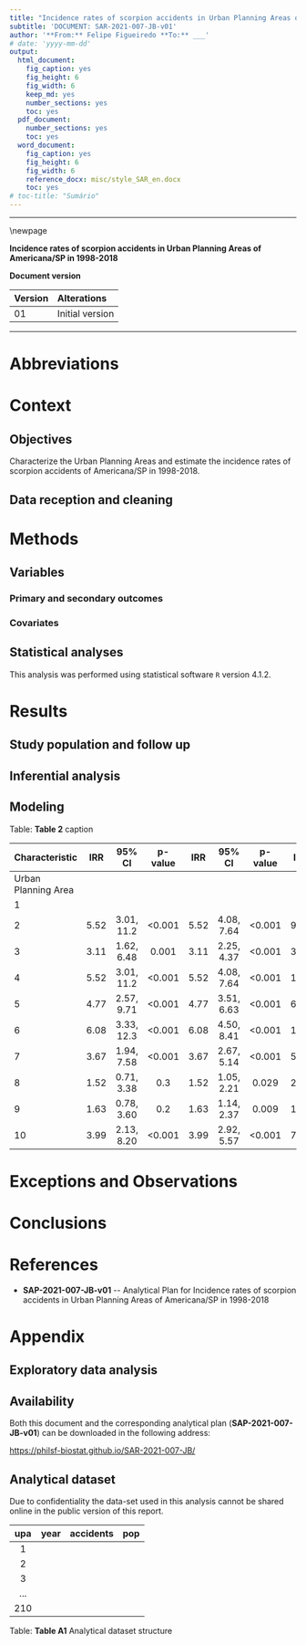 ```yaml
---
title: "Incidence rates of scorpion accidents in Urban Planning Areas of Americana/SP in 1998-2018"
subtitle: 'DOCUMENT: SAR-2021-007-JB-v01'
author: '**From:** Felipe Figueiredo **To:** ___'
# date: 'yyyy-mm-dd'
output:
  html_document:
    fig_caption: yes
    fig_height: 6
    fig_width: 6
    keep_md: yes
    number_sections: yes
    toc: yes
  pdf_document:
    number_sections: yes
    toc: yes
  word_document:
    fig_caption: yes
    fig_height: 6
    fig_width: 6
    reference_docx: misc/style_SAR_en.docx
    toc: yes
# toc-title: "Sumário"
---
```




---

\newpage

**Incidence rates of scorpion accidents in Urban Planning Areas of Americana/SP in 1998-2018**

**Document version**


|Version |Alterations     |
|:-------|:---------------|
|01      |Initial version |

---

# Abbreviations

# Context

## Objectives

Characterize the Urban Planning Areas and estimate the incidence rates of scorpion accidents of Americana/SP in 1998-2018.

## Data reception and cleaning

# Methods



## Variables

### Primary and secondary outcomes

### Covariates

## Statistical analyses

This analysis was performed using statistical software `R` version 4.1.2.

# Results

## Study population and follow up



## Inferential analysis



## Modeling


Table: **Table 2** caption

|**Characteristic**  | **IRR** | **95% CI** | **p-value** | **IRR** | **95% CI** | **p-value** | **IRR** | **95% CI** | **p-value** |
|:-------------------|:-------:|:----------:|:-----------:|:-------:|:----------:|:-----------:|:-------:|:----------:|:-----------:|
|Urban Planning Area |         |            |             |         |            |             |         |            |             |
|1                   |         |            |             |         |            |             |         |            |             |
|2                   |  5.52   | 3.01, 11.2 |   <0.001    |  5.52   | 4.08, 7.64 |   <0.001    |  9.94   | 4.94, 20.1 |   <0.001    |
|3                   |  3.11   | 1.62, 6.48 |    0.001    |  3.11   | 2.25, 4.37 |   <0.001    |  3.65   | 2.53, 5.34 |   <0.001    |
|4                   |  5.52   | 3.01, 11.2 |   <0.001    |  5.52   | 4.08, 7.64 |   <0.001    |  10.4   | 4.95, 22.0 |   <0.001    |
|5                   |  4.77   | 2.57, 9.71 |   <0.001    |  4.77   | 3.51, 6.63 |   <0.001    |  6.85   | 4.17, 11.4 |   <0.001    |
|6                   |  6.08   | 3.33, 12.3 |   <0.001    |  6.08   | 4.50, 8.41 |   <0.001    |  13.6   | 5.46, 34.3 |   <0.001    |
|7                   |  3.67   | 1.94, 7.58 |   <0.001    |  3.67   | 2.67, 5.14 |   <0.001    |  5.00   | 3.16, 8.00 |   <0.001    |
|8                   |  1.52   | 0.71, 3.38 |     0.3     |  1.52   | 1.05, 2.21 |    0.029    |  2.21   | 1.28, 3.82 |    0.005    |
|9                   |  1.63   | 0.78, 3.60 |     0.2     |  1.63   | 1.14, 2.37 |    0.009    |  1.98   | 1.31, 3.03 |    0.002    |
|10                  |  3.99   | 2.13, 8.20 |   <0.001    |  3.99   | 2.92, 5.57 |   <0.001    |  7.74   | 3.57, 16.9 |   <0.001    |


# Exceptions and Observations

# Conclusions

# References

- **SAP-2021-007-JB-v01** -- Analytical Plan for Incidence rates of scorpion accidents in Urban Planning Areas of Americana/SP in 1998-2018
<!-- - Cohen, J. (1988). Statistical power analysis for the behavioral sciences (2nd Ed.). New York: Routledge. -->

# Appendix

## Exploratory data analysis



## Availability

Both this document and the corresponding analytical plan (**SAP-2021-007-JB-v01**) can be downloaded in the following address:

<!-- This document can be downloaded in the following address: -->

<https://philsf-biostat.github.io/SAR-2021-007-JB/>

<!-- The client has requested that this analysis be kept confidential. -->
<!-- Both this document and the corresponding analytical plan (**SAP-2021-007-JB-v01**) are therefore not published online and only the title and year of the analysis will be included in the consultant's Portfolio. -->
<!-- The portfolio is available at: -->

<!-- <https://philsf-biostat.github.io/> -->

## Analytical dataset

Due to confidentiality the data-set used in this analysis cannot be shared online in the public version of this report.


| upa | year | accidents | pop |
|:---:|:----:|:---------:|:---:|
|  1  |      |           |     |
|  2  |      |           |     |
|  3  |      |           |     |
| ... |      |           |     |
| 210 |      |           |     |

Table: **Table A1** Analytical dataset structure
